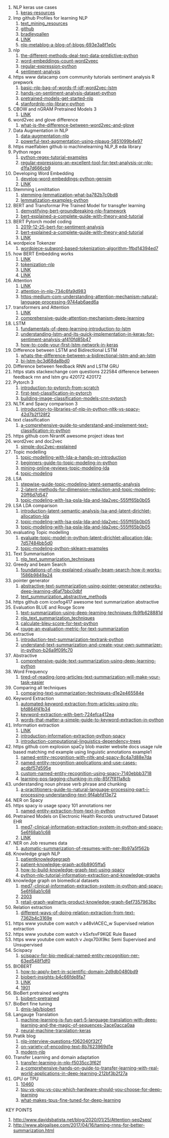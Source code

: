 1. NLP keras use cases
    1. <a href="https://github.com/fchollet/keras-resources
">keras-resources</a>
2. Imp github Profiles for learning NLP
    1. <a href="https://github.com/stepthom/text_mining_resources
">text_mining_resources</a>
    2. <a href="https://github.com/alexeygrigorev
">github</a>
    3. <a href="https://github.com/bradleypallen/
">bradleypallen</a>
    4. <a href="https://medium.com/@pratikbhavsar
">LINK</a>
    5. <a href="https://medium.com/modern-nlp/nlp-metablog-a-blog-of-blogs-693e3a8f1e0c
">nlp-metablog-a-blog-of-blogs-693e3a8f1e0c</a>
3. nlp
    1. <a href="https://www.analyticsvidhya.com/blog/2018/02/the-different-methods-deal-text-data-predictive-python/
">the-different-methods-deal-text-data-predictive-python</a>
    2. <a href="https://www.analyticsvidhya.com/blog/2017/06/word-embeddings-count-word2veec/
">word-embeddings-count-word2veec</a>
    3. <a href="https://www.analyticsvidhya.com/blog/2015/06/regular-expression-python/
">regular-expression-python</a>
    4. <a href="https://monkeylearn.com/sentiment-analysis/
">sentiment-analysis</a>
4. https www datacamp com community tutorials sentiment analysis R prepwork
    1. <a href="https://www.kaggle.com/reiinakano/basic-nlp-bag-of-words-tf-idf-word2vec-lstm
">basic-nlp-bag-of-words-tf-idf-word2vec-lstm</a>
    2. <a href="https://www.analyticsvidhya.com/blog/2018/07/hands-on-sentiment-analysis-dataset-python/
">hands-on-sentiment-analysis-dataset-python</a>
    3. <a href="https://www.analyticsvidhya.com/blog/2019/03/pretrained-models-get-started-nlp/
">pretrained-models-get-started-nlp</a>
    4. <a href="https://www.analyticsvidhya.com/blog/2019/02/stanfordnlp-nlp-library-python/
">stanfordnlp-nlp-library-python</a>
5. CBOW and nGRAM Pretrained Models 3
    1. <a href="https://www.analyticsvidhya.com/blog/2020/03/pretrained-word-embeddings-nlp/?utm_source=KJLinkedin&utm_medium=post&utm_campaign=16_mar_new_Article
">LINK</a>
6. word2vec and glove difference
    1. <a href="https://machinelearninginterview.com/topics/natural-language-processing/what-is-the-difference-between-word2vec-and-glove/
">what-is-the-difference-between-word2vec-and-glove</a>
7. Data Augmentation in NLP
    1. <a href="https://neptune.ai/blog/data-augmentation-nlp
">data-augmentation-nlp</a>
    2. <a href="https://towardsdatascience.com/powerful-text-augmentation-using-nlpaug-5851099b4e97
">powerful-text-augmentation-using-nlpaug-5851099b4e97</a>
8. https maelfabien github io machinelearning NLP_8 eda library
9. Python regex
    1. <a href="https://www.machinelearningplus.com/python/python-regex-tutorial-examples/
">python-regex-tutorial-examples</a>
    2. <a href="https://medium.com/analytics-vidhya/regular-expressions-an-excellent-tool-for-text-analysis-or-nlp-d1fa7d666cb9
">regular-expressions-an-excellent-tool-for-text-analysis-or-nlp-d1fa7d666cb9</a>
10. Developing Word Embedding
    1. <a href="https://machinelearningmastery.com/develop-word-embeddings-python-gensim/
">develop-word-embeddings-python-gensim</a>
    2. <a href="https://www.quora.com/How-is-GloVe-different-from-word2vec
">LINK</a>
11. Stemming Lemititation
    1. <a href="https://towardsdatascience.com/stemming-lemmatization-what-ba782b7c0bd8
">stemming-lemmatization-what-ba782b7c0bd8</a>
    2. <a href="https://www.machinelearningplus.com/nlp/lemmatization-examples-python/
">lemmatization-examples-python</a>
12. BERT and Transformar Pre Trained Model for transgfer learning
    1. <a href="https://www.analyticsvidhya.com/blog/2019/09/demystifying-bert-groundbreaking-nlp-framework/
">demystifying-bert-groundbreaking-nlp-framework</a>
    2. <a href="https://towardsml.com/2019/09/17/bert-explained-a-complete-guide-with-theory-and-tutorial/
">bert-explained-a-complete-guide-with-theory-and-tutorial</a>
13. BERT Pytorch model coding
    1. <a href="https://chriskhanhtran.github.io/_posts/2019-12-25-bert-for-sentiment-analysis/
">2019-12-25-bert-for-sentiment-analysis</a>
    2. <a href="https://towardsml.com/2019/09/17/bert-explained-a-complete-guide-with-theory-and-tutorial/
">bert-explained-a-complete-guide-with-theory-and-tutorial</a>
    3. <a href="https://towardsdatascience.com/bert-for-dummies-step-by-step-tutorial-fb90890ffe03  
">LINK</a>
14. wordpeice Tokenzer
    1. <a href="https://towardsdatascience.com/wordpiece-subword-based-tokenization-algorithm-1fbd14394ed7
">wordpiece-subword-based-tokenization-algorithm-1fbd14394ed7</a>
15. how BERT Embedding works
    1. <a href="https://mccormickml.com/2019/05/14/BERT-word-embeddings-tutorial/
">LINK</a>
    2. <a href="https://blog.floydhub.com/tokenization-nlp/
">tokenization-nlp</a>
    3. <a href="https://www.youtube.com/watch?v=zjaRNfvNMTs
">LINK</a>
    4. <a href="https://www.youtube.com/watch?v=zJW57aCBCTk&feature=youtu.be
">LINK</a>
16. Attention
    1. <a href="https://towardsdatascience.com/intuitive-understanding-of-attention-mechanism-in-deep-learning-6c9482aecf4f - conceptwise best
">LINK</a>
    2. <a href="https://medium.com/@joealato/attention-in-nlp-734c6fa9d983
">attention-in-nlp-734c6fa9d983</a>
    3. <a href="https://medium.com/analytics-vidhya/https-medium-com-understanding-attention-mechanism-natural-language-processing-9744ab6aed6a
">https-medium-com-understanding-attention-mechanism-natural-language-processing-9744ab6aed6a</a>
17. transformers and Attention
    1. <a href="https://www.analyticsvidhya.com/blog/2019/06/understanding-transformers-nlp-state-of-the-art-models/ 
">LINK</a>
    2. <a href="https://www.analyticsvidhya.com/blog/2019/11/comprehensive-guide-attention-mechanism-deep-learning/
">comprehensive-guide-attention-mechanism-deep-learning</a>
18. LSTM
    1. <a href="https://www.analyticsvidhya.com/blog/2017/12/fundamentals-of-deep-learning-introduction-to-lstm/
">fundamentals-of-deep-learning-introduction-to-lstm</a>
    2. <a href="https://towardsdatascience.com/understanding-lstm-and-its-quick-implementation-in-keras-for-sentiment-analysis-af410fd85b47
">understanding-lstm-and-its-quick-implementation-in-keras-for-sentiment-analysis-af410fd85b47</a>
    3. <a href="https://analyticsindiamag.com/how-to-code-your-first-lstm-network-in-keras/
">how-to-code-your-first-lstm-network-in-keras</a>
19. Difference between LSTM and Bidirectional LSTM
    1. <a href="https://stackoverflow.com/questions/43035827/whats-the-difference-between-a-bidirectional-lstm-and-an-lstm
">whats-the-difference-between-a-bidirectional-lstm-and-an-lstm</a>
    2. <a href="https://medium.com/@raghavaggarwal0089/bi-lstm-bc3d68da8bd0
">bi-lstm-bc3d68da8bd0</a>
20. Difference between feedback RNN and LSTM GRU
21. https stats stackexchange com questions 222584 difference between feedback rnn and lstm gru 420172 420172
22. Pytorch 3
    1. <a href="https://www.analyticsvidhya.com/blog/2019/09/introduction-to-pytorch-from-scratch/
">introduction-to-pytorch-from-scratch</a>
    2. <a href="https://www.analyticsvidhya.com/blog/2020/01/first-text-classification-in-pytorch/
">first-text-classification-in-pytorch</a>
    3. <a href="https://www.analyticsvidhya.com/blog/2019/10/building-image-classification-models-cnn-pytorch/
">building-image-classification-models-cnn-pytorch</a>
23. NLTK and Spacy comparison 3
    1. <a href="https://medium.com/@akankshamalhotra24/introduction-to-libraries-of-nlp-in-python-nltk-vs-spacy-42d7b2f128f2
">introduction-to-libraries-of-nlp-in-python-nltk-vs-spacy-42d7b2f128f2</a>
24. text classification
    1. <a href="https://www.analyticsvidhya.com/blog/2018/04/a-comprehensive-guide-to-understand-and-implement-text-classification-in-python/
">a-comprehensive-guide-to-understand-and-implement-text-classification-in-python</a>
25. https github com NirantK awesome project ideas text
26. word2vec and doc2vec
    1. <a href="https://thinkinfi.com/simple-doc2vec-explained/
">simple-doc2vec-explained</a>
27. Topic modelling
    1. <a href="https://www.analyticsvidhya.com/blog/2021/07/topic-modelling-with-lda-a-hands-on-introduction/
">topic-modelling-with-lda-a-hands-on-introduction</a>
    2. <a href="https://www.analyticsvidhya.com/blog/2016/08/beginners-guide-to-topic-modeling-in-python/
">beginners-guide-to-topic-modeling-in-python</a>
    3. <a href="https://www.analyticsvidhya.com/blog/2018/10/mining-online-reviews-topic-modeling-lda/
">mining-online-reviews-topic-modeling-lda</a>
    4. <a href="https://nlpforhackers.io/topic-modeling/
">topic-modeling</a>
28. LSA
    1. <a href="https://www.analyticsvidhya.com/blog/2018/10/stepwise-guide-topic-modeling-latent-semantic-analysis/
">stepwise-guide-topic-modeling-latent-semantic-analysis</a>
    2. <a href="https://towardsdatascience.com/2-latent-methods-for-dimension-reduction-and-topic-modeling-20ff6d7d547
">2-latent-methods-for-dimension-reduction-and-topic-modeling-20ff6d7d547</a>
    3. <a href="https://medium.com/nanonets/topic-modeling-with-lsa-psla-lda-and-lda2vec-555ff65b0b05
">topic-modeling-with-lsa-psla-lda-and-lda2vec-555ff65b0b05</a>
29. LSA LDA comparison
    1. <a href="https://www.analyticssteps.com/blogs/introduction-latent-semantic-analysis-lsa-and-latent-dirichlet-allocation-lda
">introduction-latent-semantic-analysis-lsa-and-latent-dirichlet-allocation-lda</a>
    2. <a href="https://medium.com/nanonets/topic-modeling-with-lsa-psla-lda-and-lda2vec-555ff65b0b05
">topic-modeling-with-lsa-psla-lda-and-lda2vec-555ff65b0b05</a>
    3. <a href="https://medium.com/nanonets/topic-modeling-with-lsa-psla-lda-and-lda2vec-555ff65b0b05
">topic-modeling-with-lsa-psla-lda-and-lda2vec-555ff65b0b05</a>
30. evaluating Topic modelling
    1. <a href="https://towardsdatascience.com/evaluate-topic-model-in-python-latent-dirichlet-allocation-lda-7d57484bb5d0
">evaluate-topic-model-in-python-latent-dirichlet-allocation-lda-7d57484bb5d0</a>
    2. <a href="https://www.machinelearningplus.com/nlp/topic-modeling-python-sklearn-examples/
">topic-modeling-python-sklearn-examples</a>
31. Text Summarisation
    1. <a href="https://humboldt-wi.github.io/blog/research/information_systems_1920/nlp_text_summarization_techniques/
">nlp_text_summarization_techniques</a>
32. Greedy and beam Search
    1. <a href="https://towardsdatascience.com/foundations-of-nlp-explained-visually-beam-search-how-it-works-1586b9849a24
">foundations-of-nlp-explained-visually-beam-search-how-it-works-1586b9849a24</a>
33. pointer generator
    1. <a href="https://medium.com/@ykg1997matrix/abstractive-text-summarization-using-pointer-generator-networks-deep-learning-d6af7bbc0dbf
">abstractive-text-summarization-using-pointer-generator-networks-deep-learning-d6af7bbc0dbf</a>
    2. <a href="https://github.com/theamrzaki/text_summurization_abstractive_methods
">text_summurization_abstractive_methods</a>
34. https github com icoxfog417 awesome text summarization abstractive
35. Evaluation BLUE and Rouge Score
    1. <a href="https://medium.com/@blogsupport/text-summarization-using-deep-learning-techniques-fb9fb628881d
">text-summarization-using-deep-learning-techniques-fb9fb628881d</a>
    2. <a href="https://humboldt-wi.github.io/blog/research/information_systems_1920/nlp_text_summarization_techniques/
">nlp_text_summarization_techniques</a>
    3. <a href="https://machinelearningmastery.com/calculate-bleu-score-for-text-python/
">calculate-bleu-score-for-text-python</a>
    4. <a href="https://ilmoirfan.com/rouge-an-evaluation-metric-for-text-summarization/
">rouge-an-evaluation-metric-for-text-summarization</a>
36. extractive
    1. <a href="https://www.analyticsvidhya.com/blog/2018/11/introduction-text-summarization-textrank-python/
">introduction-text-summarization-textrank-python</a>
    2. <a href="https://towardsdatascience.com/understand-text-summarization-and-create-your-own-summarizer-in-python-b26a9f09fc70
">understand-text-summarization-and-create-your-own-summarizer-in-python-b26a9f09fc70</a>
37. Abstractive
    1. <a href="https://www.analyticsvidhya.com/blog/2019/06/comprehensive-guide-text-summarization-using-deep-learning-python/
">comprehensive-guide-text-summarization-using-deep-learning-python</a>
38. Word Frequency
    1. <a href="https://www.analyticsvidhya.com/blog/2020/12/tired-of-reading-long-articles-text-summarization-will-make-your-task-easier/
">tired-of-reading-long-articles-text-summarization-will-make-your-task-easier</a>
39. Comparing all techniques
    1. <a href="https://towardsdatascience.com/comparing-text-summarization-techniques-d1e2e465584e
">comparing-text-summarization-techniques-d1e2e465584e</a>
40. Keyword Extraction
    1. <a href="https://medium.com/analytics-vidhya/automated-keyword-extraction-from-articles-using-nlp-bfd864f41b34
">automated-keyword-extraction-from-articles-using-nlp-bfd864f41b34</a>
    2. <a href="https://towardsdatascience.com/keyword-extraction-with-bert-724efca412ea
">keyword-extraction-with-bert-724efca412ea</a>
    3. <a href="https://www.analyticsvidhya.com/blog/2020/11/words-that-matter-a-simple-guide-to-keyword-extraction-in-python/
">words-that-matter-a-simple-guide-to-keyword-extraction-in-python</a>
41. Information extraction
    1. <a href="https://www.analyticsvidhya.com/blog/2020/06/nlp-project-information-extraction/?utm_source=AVLinkedin&utm_medium=post&utm_campaign=29_june_new_article
">LINK</a>
    2. <a href="https://www.analyticsvidhya.com/blog/2019/09/introduction-information-extraction-python-spacy/
">introduction-information-extraction-python-spacy</a>
    3. <a href="https://www.analyticsvidhya.com/blog/2017/12/introduction-computational-linguistics-dependency-trees/
">introduction-computational-linguistics-dependency-trees</a>
42. https github com explosion spaCy blob master website docs usage rule based matching md example using linguistic annotations example1
    1. <a href="https://towardsdatascience.com/named-entity-recognition-with-nltk-and-spacy-8c4a7d88e7da
">named-entity-recognition-with-nltk-and-spacy-8c4a7d88e7da</a>
    2. <a href="https://towardsdatascience.com/named-entity-recognition-applications-and-use-cases-acdbf57d595e
">named-entity-recognition-applications-and-use-cases-acdbf57d595e</a>
    3. <a href="https://towardsdatascience.com/custom-named-entity-recognition-using-spacy-7140ebbb3718
">custom-named-entity-recognition-using-spacy-7140ebbb3718</a>
    4. <a href="https://medium.com/greyatom/learning-pos-tagging-chunking-in-nlp-85f7f811a8cb
">learning-pos-tagging-chunking-in-nlp-85f7f811a8cb</a>
43. understanding noun phrase verb phrase and chunking
    1. <a href="https://towardsdatascience.com/a-practitioners-guide-to-natural-language-processing-part-i-processing-understanding-text-9f4abfd13e72
">a-practitioners-guide-to-natural-language-processing-part-i-processing-understanding-text-9f4abfd13e72</a>
44. NER on Spacy
45. https spacy io usage spacy 101 annotations ner
    1. <a href="https://www.ayobamiadewole.com/Blog/named-entity-extraction-from-text-in-python
">named-entity-extraction-from-text-in-python</a>
46. Pretrained Models on Electronic Health Records unstructured Dataset EHR
    1. <a href="https://medium.com/@kormilitzin/med7-clinical-information-extraction-system-in-python-and-spacy-5e6f68ab1c68
">med7-clinical-information-extraction-system-in-python-and-spacy-5e6f68ab1c68</a>
    2. <a href="https://github.com/NLPatVCU/medaCy
">LINK</a>
47. NER on Job resumes data
    1. <a href="https://medium.com/@dataturks/automatic-summarization-of-resumes-with-ner-8b97a5f562b
">automatic-summarization-of-resumes-with-ner-8b97a5f562b</a>
48. Knowledge graph NLP
    1. <a href="https://algoanalytics.com/patientknowledgegraph.html
">patientknowledgegraph</a>
    2. <a href="https://medium.com/algoanalytics/patient-knowledge-graph-ac6b8905ffa5
">patient-knowledge-graph-ac6b8905ffa5</a>
    3. <a href="https://www.analyticsvidhya.com/blog/2019/10/how-to-build-knowledge-graph-text-using-spacy/
">how-to-build-knowledge-graph-text-using-spacy</a>
    4. <a href="https://programmerbackpack.com/python-nlp-tutorial-information-extraction-and-knowledge-graphs/
">python-nlp-tutorial-information-extraction-and-knowledge-graphs</a>
49. knowledge graph on biomedical datasets
    1. <a href="https://medium.com/@kormilitzin/med7-clinical-information-extraction-system-in-python-and-spacy-5e6f68ab1c68
">med7-clinical-information-extraction-system-in-python-and-spacy-5e6f68ab1c68</a>
    2. <a href="https://arxiv.org/pdf/2003.01271.pdf
">2003</a>
    3. <a href="https://medium.com/walmartlabs/retail-graph-walmarts-product-knowledge-graph-6ef7357963bc
">retail-graph-walmarts-product-knowledge-graph-6ef7357963bc</a>
50. Relation extraction
    1. <a href="https://medium.com/@andreasherman/different-ways-of-doing-relation-extraction-from-text-7362b4c3169e
">different-ways-of-doing-relation-extraction-from-text-7362b4c3169e</a>
51. https www youtube com watch v a48vIACEC_w Supervised relation extraction
52. https www youtube com watch v kSxfsvF9KQE Rule Based
53. https www youtube com watch v Jxqx70iX9kc Semi Supervised and Unsupervised
54. Scispacy
    1. <a href="https://medium.com/@maheshdmahi/scispacy-for-bio-medical-named-entity-recognition-ner-63ed548f1df0
">scispacy-for-bio-medical-named-entity-recognition-ner-63ed548f1df0</a>
55. BIOBERT
    1. <a href="https://towardsdatascience.com/how-to-apply-bert-in-scientific-domain-2d9db0480bd9
">how-to-apply-bert-in-scientific-domain-2d9db0480bd9</a>
    2. <a href="https://medium.com/@raghudeep/biobert-insights-b4c66fde8fa7
">biobert-insights-b4c66fde8fa7</a>
    3. <a href="https://www.youtube.com/watch?v=319HXRop_r8
">LINK</a>
    4. <a href="https://arxiv.org/ftp/arxiv/papers/1901/1901.08746.pdf
">1901</a>
56. BioBert pretrained weights
    1. <a href="https://github.com/naver/biobert-pretrained
">biobert-pretrained</a>
57. BioBert fine tuning
    1. <a href="https://github.com/dmis-lab/biobert
">dmis-lab/biobert</a>
58. Langauge Translation
    1. <a href="https://medium.com/@ageitgey/machine-learning-is-fun-part-5-language-translation-with-deep-learning-and-the-magic-of-sequences-2ace0acca0aa
">machine-learning-is-fun-part-5-language-translation-with-deep-learning-and-the-magic-of-sequences-2ace0acca0aa</a>
    2. <a href="https://www.analyticsvidhya.com/blog/2019/01/neural-machine-translation-keras/
">neural-machine-translation-keras</a>
59. Pratik blog
    1. <a href="https://medium.com/modern-nlp/nlp-interview-questions-f062040f32f7
">nlp-interview-questions-f062040f32f7</a>
    2. <a href="https://medium.com/modern-nlp/on-variety-of-encoding-text-8b7623969d1e
">on-variety-of-encoding-text-8b7623969d1e</a>
    3. <a href="https://medium.com/modern-nlp
">modern-nlp</a>
60. Transfer Learning and domain adaptation
    1. <a href="https://medium.com/modern-nlp/transfer-learning-in-nlp-f5035cc3f62f
">transfer-learning-in-nlp-f5035cc3f62f</a>
    2. <a href="https://towardsdatascience.com/a-comprehensive-hands-on-guide-to-transfer-learning-with-real-world-applications-in-deep-learning-212bf3b2f27a
">a-comprehensive-hands-on-guide-to-transfer-learning-with-real-world-applications-in-deep-learning-212bf3b2f27a</a>
61. GPU or TPU
    1. <a href="https://www.predictiveanalyticsworld.com/machinelearningtimes/should-you-choose-a-gpu-or-a-tpu-to-train-your-machine-learning-models/10460/
">10460</a>
    2. <a href="https://analyticsindiamag.com/tpu-vs-gpu-vs-cpu-which-hardware-should-you-choose-for-deep-learning/
">tpu-vs-gpu-vs-cpu-which-hardware-should-you-choose-for-deep-learning</a>
    3. <a href="https://cloud.google.com/blog/products/ai-machine-learning/what-makes-tpus-fine-tuned-for-deep-learning
">what-makes-tpus-fine-tuned-for-deep-learning</a>
 
KEY POINTS
1. http://www.davidsbatista.net/blog/2020/01/25/Attention-seq2seq/
2. http://www.abigailsee.com/2017/04/16/taming-rnns-for-better-summarization.html
